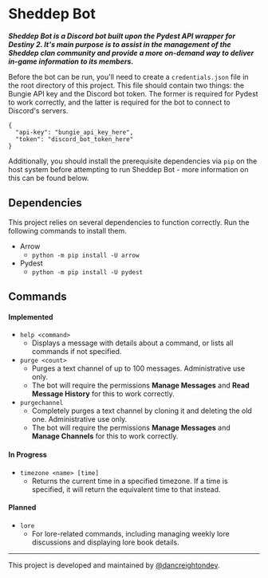 # Sheddep Bot
***Sheddep Bot is a Discord bot built upon the Pydest API wrapper for Destiny 2. It's main purpose is to assist in the management of the Sheddep clan community and provide a more on-demand way to deliver in-game information to its members.***

Before the bot can be run, you'll need to create a `credentials.json` file in the root directory of this project. This file should contain two things: the Bungie API key and the Discord bot token. The former is required for Pydest to work correctly, and the latter is required for the bot to connect to Discord's servers.

```
{
  "api-key": "bungie_api_key_here",
  "token": "discord_bot_token_here"
}
```

Additionally, you should install the prerequisite dependencies via `pip` on the host system before attempting to run Sheddep Bot - more information on this can be found below.

## Dependencies
This project relies on several dependencies to function correctly. Run the following commands to install them.
* Arrow
  * `python -m pip install -U arrow`
* Pydest
  * `python -m pip install -U pydest`

## Commands
#### Implemented
* `help <command>`
  * Displays a message with details about a command, or lists all commands if not specified.
* `purge <count>`
  * Purges a text channel of up to 100 messages. Administrative use only.
  * The bot will require the permissions **Manage Messages** and **Read Message History** for this to work correctly.
* `purgechannel`
  * Completely purges a text channel by cloning it and deleting the old one. Administrative use only.
  * The bot will require the permissions **Manage Messages** and **Manage Channels** for this to work correctly.
#### In Progress
* `timezone <name> [time]`
  * Returns the current time in a specified timezone. If a time is specified, it will return the equivalent time to that instead.
#### Planned
* `lore`
  * For lore-related commands, including managing weekly lore discussions and displaying lore book details.
---
This project is developed and maintained by [@dancreightondev](https://twitter.com/dancreightondev).
